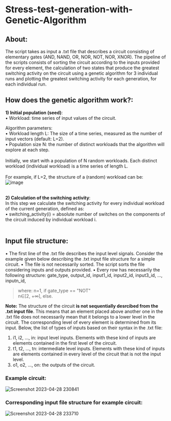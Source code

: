 # Stress-test-generation-with-Genetic-Algorithm

## About:
The script takes as input a .txt file that describes a circuit consisting of elementary gates (AND, NAND, OR, NOR, NOT, NOR, XNOR). The pipeline of the scripts consists of sorting the circuit according to the inputs provided for every element, the calculation of two states that produce the greatest switching activity on the circuit using a genetic algorithm for 3 individual runs and plotting the greatest switching activity for each generation, for each individual run. 

## How does the genetic algorithm work?:

**1) Initial population (seed)**: <br>
• Workload: time series of input values of the circuit. 

Algorithm parameters: <br>
• Workload length L: The size of a time series, measured as the number of input vectors (default: L=2).  <br>
• Population size N: the number of distinct workloads that the algorithm will explore at each step.  <br><br>
Initially, we start with a population of N random workloads. Each distinct workload (individual workload) is a time series of length L.  <br><br>
For example, if L=2, the structure of a (random) workload can be: <br>
![image](https://user-images.githubusercontent.com/48795138/235257964-e4cb2308-e932-48d6-ac9e-7080d4df5350.png) <br><br>


**2) Calculation of the switching activity**: <br>
In this step we calculate the switching activity for every individual workload of the current generation, defined as: <br>
• switching_activity(i) = absolute number of switches on the components of the circuit induced by individual workload i. <br><br>


## Input file structure:
• The first line of the .txt file describes the input level signals. Consider the example given below describing the .txt input file structure for a simple circuit.
• The file is not necessarily sorted. The script sorts the file considering inputs and outputs provided.
• Every row has necessarily the following structure: gate_type, output_id, input1_id, input2_id, input3_id, ..., inputn_id, <br>
> where:    n=1, if gate_type == "NOT" <br>
          n∈[2, +∞], else. 
          

**Note:** The structure of the circuit **is not sequentially desrcibed from the .txt input file**. This means that an element placed above another one in the .txt file does not necessarily mean that it belongs to a lower level in the circuit. The corresponding level of every element is determined from its input. Below, the list of types of inputs based on their syntax in the .txt file:
1) i1, i2, ..., in: input level inputs. Elements with these kind of inputs are elements contained in the first level of the circuit.
2) t1, t2, ..., tn: intermediate level inputs. Elements with these kind of inputs are elements contained in every level of the circuit that is not the input level.
3) o1, o2, ..., on: the outputs of the circuit. 

### Example circuit:
![Screenshot 2023-04-28 230841](https://user-images.githubusercontent.com/48795138/235244030-37d9ff24-a4c5-4b13-ade0-1a6bf3598aff.png)

### Corresponding input file structure for example circuit:

![Screenshot 2023-04-28 233710](https://user-images.githubusercontent.com/48795138/235249654-aa63e40f-8aa7-42b0-8235-c16ea10becc4.png)

